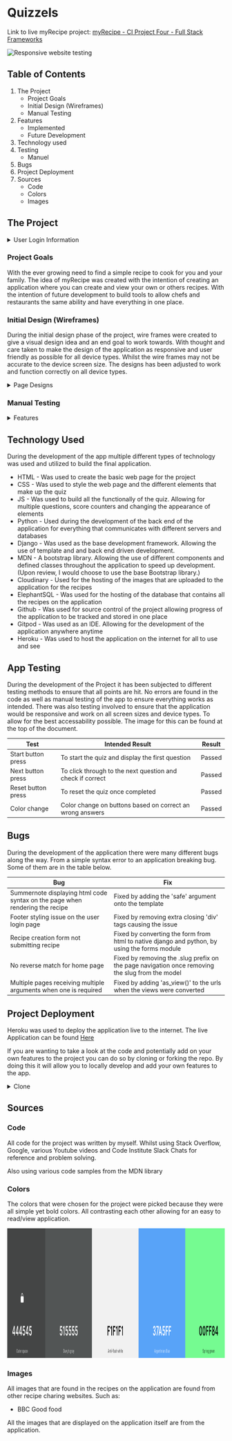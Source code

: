 # Quizzels

Link to live myRecipe project: [myRecipe - CI Project Four - Full Stack Frameworks]()

<img alt="Responsive website testing" src="">


## Table of Contents 
1. The Project
    - Project Goals
    - Initial Design (Wireframes)
    - Manual Testing
2. Features
    - Implemented
    - Future Development
3. Technology used
4. Testing
    - Manuel
5. Bugs
6. Project Deployment
7. Sources
    - Code
    - Colors
    - Images


## The Project

<details>
<summary>User Login Information</summary>
<br>

- Super User - Staff
    - admin
    - Chocolate123!
- Andrew - Normal User
    - Andrew 
    - Hello123!
- Holly - Normal User
    - Holly 
    - Hello123!
</details>

### Project Goals

With the ever growing need to find a simple recipe to cook for you and your family. The idea of myRecipe was created with the intention of creating an application where you can create and view your own or others recipes. With the intention of future development to build tools to allow chefs and restaurants the same ability and have everything in one place.

### Initial Design (Wireframes)

During the initial design phase of the project, wire frames were created to give a visual design idea and an end goal to work towards. With thought and care taken to make the design of the application as responsive and user friendly as possible for all device types. 
Whilst the wire frames may not be accurate to the device screen size. The designs has been adjusted to work and function correctly on all device types.

<details>
<summary>Page Designs</summary>
<br>

### Home Page

<img alt="Home Page" height="350px" src="./static/media/home.png">

###  Pricing and Contact page

<img alt="Pricing and Contact Page" height="350px" src="./static/media/pricing-contact.png">

### User Login and User Home Page

<img alt="User login and user home page" height="350px" src="./static/media/login-userhome.png">

### User registration and payment wall

<img alt="User registration and payment" height="350px" src="./static/media/signup-payment.png">

### User Logout and User Account Page

<img alt="User logout and user account" height="350px" src="./static/media/logout-account.png">

### Recipe and CRUD Pages

<img alt="Recipe and CRUD Pages" height="350px" src="./static/media/recipe-crud.png">

</details>

### Manual Testing


<details>
<summary>Features</summary>
<br>

### Implemented

The basic features that are currently implemented into the application are

- User contact form 
- User registration and authentication
- User recipe creation
- User recipe edit/delete
- Recipe browsing 

### Future Development

Future features that are in development are

- Restaurant Recipe creation 
- Allergen and calorie counting
- Menu Creation
- Recipe/Menu Costing 
- User Support Chats
- Instant Messages between users
- User Profiles
- Dark Mode
- Restaurant Stock Take
- Shopping lists
- Order Reports (Based of menu created by chefs)

</details>

## Technology Used

During the development of the app multiple different types of technology was used and utilized to build the final application. 

- HTML - Was used to create the basic web page for the project
- CSS - Was used to style the web page and the different elements that make up the quiz
- JS - Was used to build all the functionally of the quiz. Allowing for multiple questions, score counters and changing the appearance of elements
- Python - Used during the development of the back end of the application for everything that communicates with different servers and databases
- Django - Was used as the base development framework. Allowing the use of template and and back end driven development. 
- MDN - A bootstrap library. Allowing the use of different components and defined classes throughout the application to speed up development. (Upon review, I would choose to use the base Bootstrap library.)
- Cloudinary - Used for the hosting of the images that are uploaded to the application for the recipes
- ElephantSQL - Was used for the hosting of the database that contains all the recipes on the application
- Github - Was used for source control of the project allowing progress of the application to be tracked and stored in one place
- Gitpod - Was used as an IDE. Allowing for the development of the application anywhere anytime
- Heroku - Was used to host the application on the internet for all to use and see

## App Testing

During the development of the Project it has been subjected to different testing methods to ensure that all points are hit. No errors are found in the code as well as manual testing of the app to ensure everything works as intended. There was also testing involved to ensure that the application would be responsive and work on all screen sizes and device types. To allow for the best accessability possible. The image for this can be found at the top of the document.


| Test | Intended Result | Result |
|------|-----------------|--------|
|Start button press | To start the quiz and display the first question | Passed |
|Next button press | To click through to the next question and check if correct | Passed |
|Reset button press | To reset the quiz once completed | Passed |
|Color change | Color change on buttons based on correct an wrong answers | Passed | 

## Bugs

During the development of the application there were many different bugs along the way. From a simple syntax error to an application breaking bug. Some of them are in the table below.


| Bug | Fix |
|-----|-----|
| Summernote displaying html code syntax on the page when rendering the recipe | Fixed by adding the 'safe' argument onto the template |
| Footer styling issue on the user login page | Fixed by removing extra closing 'div' tags causing the issue |
| Recipe creation form not submitting recipe | Fixed by converting the form from html to native django and python, by using the forms module |
| No reverse match for home page | Fixed by removing the .slug prefix on the page navigation once removing the slug from the model |
| Multiple pages receiving multiple arguments when one is required | Fixed by adding 'as_view()' to the urls when the views were converted |


## Project Deployment

Heroku was used to deploy the application live to the internet. The live Application can be found [Here]()

If you are wanting to take a look at the code and potentially add on your own features to the project you can do so by cloning or forking the repo. By doing this it will allow you to locally develop and add your own features to the app.

<details>
<summary>Clone</summary>
<br>

By clicking the clone repo button. You are able to then clone the repo as it is. By clicking the fork button you are able to take the code and add it to your own account where you can develop and push new and improved features to the main application. 

<img alt="Clone the repo" height="300px" src="./static/media/fork-clonerepo.png">

</details>

## Sources

### Code

All code for the project was written by myself. Whilst using Stack Overflow, Google, various Youtube videos and Code Institute Slack Chats for reference and problem solving. 

Also using various code samples from the MDN library 

### Colors 

The colors that were chosen for the project were picked because they were all simple yet bold colors. All contrasting each other allowing for an easy to read/view application. 

<img alt="Color Pallete for the application" height="300px" src="./static/media/color-pallete.png">

### Images

All images that are found in the recipes on the application are found from other recipe charing websites. Such as:

- BBC Good food

All the images that are displayed on the application itself are from the application.

